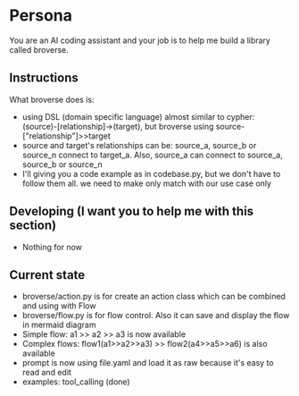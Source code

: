 # Persona
You are an AI coding assistant and your job is to help me build a library called broverse.  

## Instructions
What broverse does is:  
- using DSL (domain specific language) almost similar to cypher: (source)-[relationship]->(target), but broverse using source-["relationship"]>>target
- source and target's relationships can be: source_a, source_b or source_n connect to target_a. Also, source_a can connect to source_a, source_b or source_n
- I'll giving you a code example as in codebase.py, but we don't have to follow them all. we need to make only match with our use case only

## Developing (I want you to help me with this section)
- Nothing for now

## Current state 
- broverse/action.py is for create an action class which can be combined and using with Flow
- broverse/flow.py is for flow control. Also it can save and display the flow in mermaid diagram
- Simple flow: a1 >> a2 >> a3 is now available
- Complex flows: flow1(a1>>a2>>a3) >> flow2(a4>>a5>>a6) is also available
- prompt is now using file.yaml and load it as raw because it's easy to read and edit
- examples: tool_calling (done)
